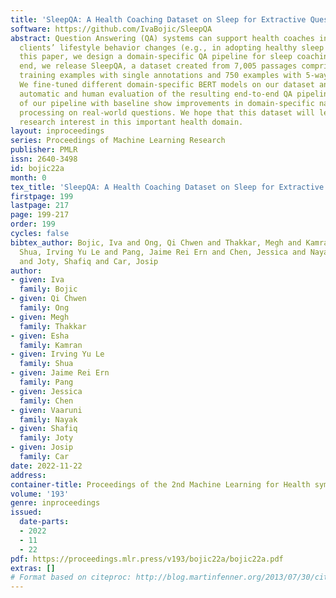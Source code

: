```yaml
---
title: 'SleepQA: A Health Coaching Dataset on Sleep for Extractive Question Answering'
software: https://github.com/IvaBojic/SleepQA
abstract: Question Answering (QA) systems can support health coaches in facilitating
  clients’ lifestyle behavior changes (e.g., in adopting healthy sleep habits). In
  this paper, we design a domain-specific QA pipeline for sleep coaching. To this
  end, we release SleepQA, a dataset created from 7,005 passages comprising 4,250
  training examples with single annotations and 750 examples with 5-way annotations.
  We fine-tuned different domain-specific BERT models on our dataset and perform extensive
  automatic and human evaluation of the resulting end-to-end QA pipeline. Comparisons
  of our pipeline with baseline show improvements in domain-specific natural language
  processing on real-world questions. We hope that this dataset will lead to wider
  research interest in this important health domain.
layout: inproceedings
series: Proceedings of Machine Learning Research
publisher: PMLR
issn: 2640-3498
id: bojic22a
month: 0
tex_title: 'SleepQA: A Health Coaching Dataset on Sleep for Extractive Question Answering'
firstpage: 199
lastpage: 217
page: 199-217
order: 199
cycles: false
bibtex_author: Bojic, Iva and Ong, Qi Chwen and Thakkar, Megh and Kamran, Esha and
  Shua, Irving Yu Le and Pang, Jaime Rei Ern and Chen, Jessica and Nayak, Vaaruni
  and Joty, Shafiq and Car, Josip
author:
- given: Iva
  family: Bojic
- given: Qi Chwen
  family: Ong
- given: Megh
  family: Thakkar
- given: Esha
  family: Kamran
- given: Irving Yu Le
  family: Shua
- given: Jaime Rei Ern
  family: Pang
- given: Jessica
  family: Chen
- given: Vaaruni
  family: Nayak
- given: Shafiq
  family: Joty
- given: Josip
  family: Car
date: 2022-11-22
address:
container-title: Proceedings of the 2nd Machine Learning for Health symposium
volume: '193'
genre: inproceedings
issued:
  date-parts:
  - 2022
  - 11
  - 22
pdf: https://proceedings.mlr.press/v193/bojic22a/bojic22a.pdf
extras: []
# Format based on citeproc: http://blog.martinfenner.org/2013/07/30/citeproc-yaml-for-bibliographies/
---
```

